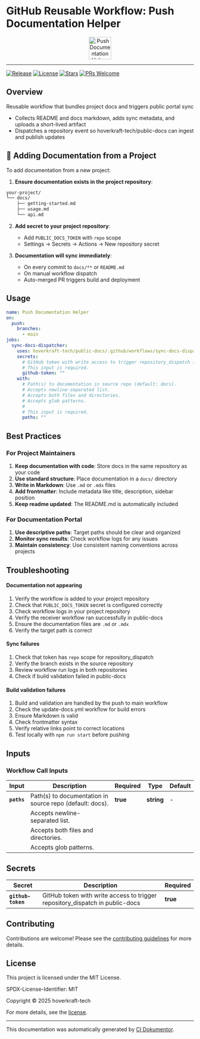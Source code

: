 <!-- header:start -->

# GitHub Reusable Workflow: Push Documentation Helper

<div align="center">
  <img src="https://opengraph.githubassets.com/efbd18cb84cbe3703a9016b88d1bc7caf6c9721cc224b2740b27661a99591faf/hoverkraft-tech/public-docs" width="60px" align="center" alt="Push Documentation Helper" />
</div>

---

<!-- header:end -->
<!-- badges:start -->

[![Release](https://img.shields.io/github/v/release/hoverkraft-tech/public-docs)](https://github.com/hoverkraft-tech/public-docs/releases)
[![License](https://img.shields.io/github/license/hoverkraft-tech/public-docs)](http://choosealicense.com/licenses/mit/)
[![Stars](https://img.shields.io/github/stars/hoverkraft-tech/public-docs?style=social)](https://img.shields.io/github/stars/hoverkraft-tech/public-docs?style=social)
[![PRs Welcome](https://img.shields.io/badge/PRs-welcome-brightgreen.svg)](https://github.com/hoverkraft-tech/public-docs/blob/main/CONTRIBUTING.md)

<!-- badges:end -->
<!-- overview:start -->

## Overview

Reusable workflow that bundles project docs and triggers public portal sync
- Collects README and docs markdown, adds sync metadata, and uploads a short-lived artifact
- Dispatches a repository event so hoverkraft-tech/public-docs can ingest and publish updates

<!-- overview:end -->

## 🔄 Adding Documentation from a Project

To add documentation from a new project:

1. **Ensure documentation exists in the project repository**:

```txt
your-project/
└── docs/
    ├── getting-started.md
    ├── usage.md
    └── api.md
```

2. **Add secret to your project repository**:
   - Add `PUBLIC_DOCS_TOKEN` with `repo` scope
   - Settings → Secrets → Actions → New repository secret

3. **Documentation will sync immediately**:
   - On every commit to `docs/**` or `README.md`
   - On manual workflow dispatch
   - Auto-merged PR triggers build and deployment

<!-- usage:start -->

## Usage

```yaml
name: Push Documentation Helper
on:
  push:
    branches:
      - main
jobs:
  sync-docs-dispatcher:
    uses: hoverkraft-tech/public-docs/.github/workflows/sync-docs-dispatcher.yml@5c0a48344f63f0827cb736e682da913db1efcd7b # main
    secrets:
      # GitHub token with write access to trigger repository_dispatch in public-docs
      # This input is required.
      github-token: ""
    with:
      # Path(s) to documentation in source repo (default: docs).
      # Accepts newline-separated list.
      # Accepts both files and directories.
      # Accepts glob patterns.
      #
      # This input is required.
      paths: ""
```

<!-- usage:end -->

## Best Practices

### For Project Maintainers

1. **Keep documentation with code**: Store docs in the same repository as your code
2. **Use standard structure**: Place documentation in a `docs/` directory
3. **Write in Markdown**: Use `.md` or `.mdx` files
4. **Add frontmatter**: Include metadata like title, description, sidebar position
5. **Keep readme updated**: The README.md is automatically included

### For Documentation Portal

1. **Use descriptive paths**: Target paths should be clear and organized
2. **Monitor sync results**: Check workflow logs for any issues
3. **Maintain consistency**: Use consistent naming conventions across projects

## Troubleshooting

#### Documentation not appearing

1. Verify the workflow is added to your project repository
2. Check that `PUBLIC_DOCS_TOKEN` secret is configured correctly
3. Check workflow logs in your project repository
4. Verify the receiver workflow ran successfully in public-docs
5. Ensure the documentation files are `.md` or `.mdx`
6. Verify the target path is correct

#### Sync failures

1. Check that token has `repo` scope for repository_dispatch
2. Verify the branch exists in the source repository
3. Review workflow run logs in both repositories
4. Check if build validation failed in public-docs

#### Build validation failures

1. Build and validation are handled by the push to main workflow
2. Check the update-docs.yml workflow for build errors
3. Ensure Markdown is valid
4. Check frontmatter syntax
5. Verify relative links point to correct locations
6. Test locally with `npm run start` before pushing

<!-- inputs:start -->

## Inputs

### Workflow Call Inputs

| **Input**   | **Description**                                          | **Required** | **Type**   | **Default** |
| ----------- | -------------------------------------------------------- | ------------ | ---------- | ----------- |
| **`paths`** | Path(s) to documentation in source repo (default: docs). | **true**     | **string** | -           |
|             | Accepts newline-separated list.                          |              |            |             |
|             | Accepts both files and directories.                      |              |            |             |
|             | Accepts glob patterns.                                   |              |            |             |

<!-- inputs:end -->
<!-- secrets:start -->

## Secrets

| **Secret**         | **Description**                                                              | **Required** |
| ------------------ | ---------------------------------------------------------------------------- | ------------ |
| **`github-token`** | GitHub token with write access to trigger repository_dispatch in public-docs | **true**     |

<!-- secrets:end -->
<!-- outputs:start -->
<!-- outputs:end -->
<!-- examples:start -->
<!-- examples:end -->
<!-- contributing:start -->

## Contributing

Contributions are welcome! Please see the [contributing guidelines](https://github.com/hoverkraft-tech/public-docs/blob/main/CONTRIBUTING.md) for more details.

<!-- contributing:end -->
<!-- security:start -->
<!-- security:end -->
<!-- license:start -->

## License

This project is licensed under the MIT License.

SPDX-License-Identifier: MIT

Copyright © 2025 hoverkraft-tech

For more details, see the [license](http://choosealicense.com/licenses/mit/).

<!-- license:end -->
<!-- generated:start -->

---

This documentation was automatically generated by [CI Dokumentor](https://github.com/hoverkraft-tech/ci-dokumentor).

<!-- generated:end -->
